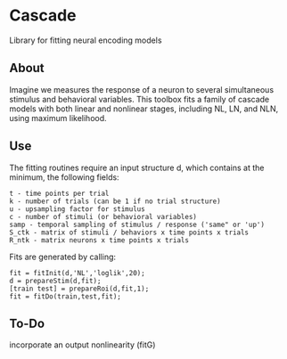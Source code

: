 Cascade
=======

Library for fitting neural encoding models

## About

Imagine we measures the response of a neuron to several simultaneous stimulus and behavioral variables. This toolbox fits a family of cascade models with both linear and nonlinear stages, including NL, LN, and NLN, using maximum likelihood.

## Use

The fitting routines require an input structure d, which contains at the minimum, the following fields:

	t - time points per trial
	k - number of trials (can be 1 if no trial structure)
	u - upsampling factor for stimulus
	c - number of stimuli (or behavioral variables)
	samp - temporal sampling of stimulus / response ('same" or 'up')
	S_ctk - matrix of stimuli / behaviors x time points x trials
	R_ntk - matrix neurons x time points x trials

Fits are generated by calling:

	fit = fitInit(d,'NL','loglik',20);
	d = prepareStim(d,fit);
	[train test] = prepareRoi(d,fit,1);
	fit = fitDo(train,test,fit);

## To-Do

incorporate an output nonlinearity (fitG)


